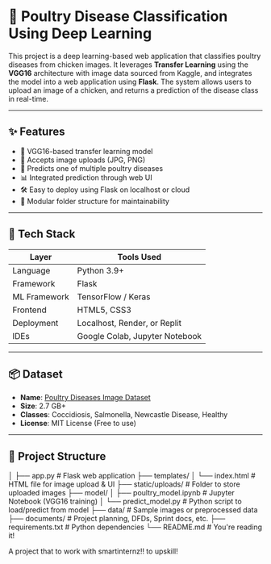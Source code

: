 # 🐔 Poultry Disease Classification Using Deep Learning

This project is a deep learning-based web application that classifies poultry diseases from chicken images. It leverages **Transfer Learning** using the **VGG16** architecture with image data sourced from Kaggle, and integrates the model into a web application using **Flask**. The system allows users to upload an image of a chicken, and returns a prediction of the disease class in real-time.

---



## ✨ Features

- 🧠 VGG16-based transfer learning model
- 📸 Accepts image uploads (JPG, PNG)
- 🚥 Predicts one of multiple poultry diseases
- 📊 Integrated prediction through web UI
- 🛠️ Easy to deploy using Flask on localhost or cloud
- 📁 Modular folder structure for maintainability

---

## 🧰 Tech Stack

| Layer       | Tools Used                        |
|-------------|-----------------------------------|
| Language    | Python 3.9+                       |
| Framework   | Flask                             |
| ML Framework| TensorFlow / Keras                |
| Frontend    | HTML5, CSS3                       |
| Deployment  | Localhost, Render, or Replit      |
| IDEs        | Google Colab, Jupyter Notebook    |

---

## 📦 Dataset

- **Name**: [Poultry Diseases Image Dataset](https://www.kaggle.com/datasets/chandrashekarnatesh/poultry-diseases)
- **Size**: 2.7 GB+
- **Classes**: Coccidiosis, Salmonella, Newcastle Disease, Healthy
- **License**: MIT License (Free to use)

---

## 📁 Project Structure
│
├── app.py # Flask web application
├── templates/
│ └── index.html # HTML file for image upload & UI
├── static/uploads/ # Folder to store uploaded images
├── model/
│ ├── poultry_model.ipynb # Jupyter Notebook (VGG16 training)
│ └── predict_model.py # Python script to load/predict from model
├── data/ # Sample images or preprocessed data
├── documents/ # Project planning, DFDs, Sprint docs, etc.
├── requirements.txt # Python dependencies
└── README.md # You're reading it!


A project that to work with  smartinternz!! to upskill!
